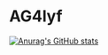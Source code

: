 # AG4lyf

[![Anurag's GitHub stats](https://github-readme-stats.vercel.app/api?username=AG4lyf&show_icons=true&theme=radical)](https://github.com/anuraghazra/github-readme-stats)

